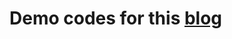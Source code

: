 # Demo codes for this [blog](https://aws.amazon.com/cn/blogs/china/build-ci-cd-pipeline-in-gitops-on-aws-china-eks/)

